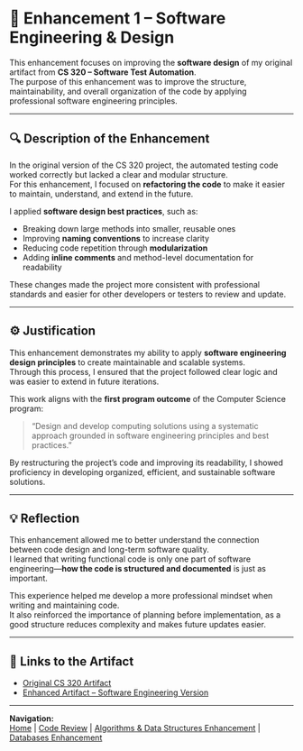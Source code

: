 # 🧩 Enhancement 1 – Software Engineering & Design

This enhancement focuses on improving the **software design** of my original artifact from **CS 320 – Software Test Automation**.  
The purpose of this enhancement was to improve the structure, maintainability, and overall organization of the code by applying professional software engineering principles.

---

## 🔍 Description of the Enhancement

In the original version of the CS 320 project, the automated testing code worked correctly but lacked a clear and modular structure.  
For this enhancement, I focused on **refactoring the code** to make it easier to maintain, understand, and extend in the future.  

I applied **software design best practices**, such as:
- Breaking down large methods into smaller, reusable ones  
- Improving **naming conventions** to increase clarity  
- Reducing code repetition through **modularization**  
- Adding **inline comments** and method-level documentation for readability  

These changes made the project more consistent with professional standards and easier for other developers or testers to review and update.

---

## ⚙️ Justification

This enhancement demonstrates my ability to apply **software engineering design principles** to create maintainable and scalable systems.  
Through this process, I ensured that the project followed clear logic and was easier to extend in future iterations.

This work aligns with the **first program outcome** of the Computer Science program:  
> “Design and develop computing solutions using a systematic approach grounded in software engineering principles and best practices.”

By restructuring the project’s code and improving its readability, I showed proficiency in developing organized, efficient, and sustainable software solutions.

---

## 💡 Reflection

This enhancement allowed me to better understand the connection between code design and long-term software quality.  
I learned that writing functional code is only one part of software engineering—**how the code is structured and documented** is just as important.

This experience helped me develop a more professional mindset when writing and maintaining code.  
It also reinforced the importance of planning before implementation, as a good structure reduces complexity and makes future updates easier.

---

## 🧾 Links to the Artifact

- [Original CS 320 Artifact](LINK-TO-ORIGINAL-FILE)  
- [Enhanced Artifact – Software Engineering Version](LINK-TO-ENHANCED-FILE)

---

**Navigation:**  
[Home](index.html) | [Code Review](code-review.html) | [Algorithms & Data Structures Enhancement](enhancement2.html) | [Databases Enhancement](enhancement3.html)
